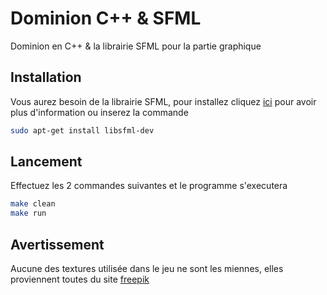 # Dominion C++ & SFML

Dominion en C++ & la librairie SFML pour la partie graphique

## Installation

Vous aurez besoin de la librairie SFML, pour installez cliquez [ici](https://www-sfml--dev-org.translate.goog/tutorials/2.5/start-linux.php?_x_tr_sl=en&_x_tr_tl=fr&_x_tr_hl=fr&_x_tr_pto=sc) pour avoir plus d'information ou inserez la commande 

```bash
sudo apt-get install libsfml-dev
```

## Lancement

Effectuez les 2 commandes suivantes et le programme s'executera

```bash
make clean
make run
```

## Avertissement

Aucune des textures utilisée dans le jeu ne sont les miennes, elles proviennent toutes du site [freepik](https://fr.freepik.com/)
